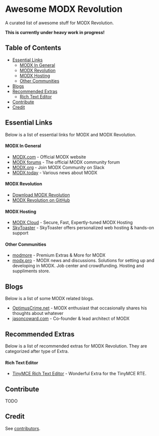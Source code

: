 # Awesome MODX Revolution

A curated list of awesome stuff for MODX Revolution.

**This is currently under heavy work in progress!**

## Table of Contents

- [Essential Links](#essential-links)
    - [MODX In General](#modx-in-general)
    - [MODX Revolution](#modx-revolution)
    - [MODX Hosting](#modx-hosting)
    - [Other Communities](#other-communities)
- [Blogs](#blogs)
- [Recommended Extras](#recommended-extras)
    - [Rich Text Editor](#rich-text-editor)
- [Contribute](#contribute)
- [Credit](#credit) 

## Essential Links

Below is a list of essential links for MODX and MODX Revolution.

#### MODX In General

- [MODX.com](http://modx.com/) - Official MODX website
- [MODX forums](http://modx.com/forums) - The official MODX community forum
- [MODX.org](http://modx.org/) - Join MODX Community on Slack
- [MODX.today](https://modx.today/) - Various news about MODX

#### MODX Revolution

- [Download MODX Revolution](https://modx.com/download/)
- [MODX Revolution on GitHub](https://github.com/modxcms/revolution)

#### MODX Hosting

- [MODX Cloud](https://modxcloud.com/) - Secure, Fast, Expertly-tuned MODX Hosting
- [SkyToaster](https://skytoaster.com/) - SkyToaster offers personalized web hosting & hands-on support

#### Other Communities

- [modmore](modmore.com) - Premium Extras & More for MODX
- [modx.pro](https://modx.pro/) - MODX news and discussions. Solutions for setting up and developing in MODX. Job center and crowdfunding. Hosting and suppliments store.

## Blogs

Below is a list of some MODX related blogs.

- [OptimusCrime.net](https://optimuscrime.net/) - MODX enthusiast that occasionally shares his thoughts about whatever
- [jasoncoward.com](http://jasoncoward.com/) - Co-founder & lead architect of MODX

## Recommended Extras

Below is a list of recommended extras for MODX Revolution. They are categorized after type of Extra.

#### Rich Text Editor

- [TinyMCE Rich Text Editor](https://modx.com/extras/package/tinymcerichtexteditor) - Wonderful Extra for the TinyMCE RTE.

## Contribute

TODO

## Credit

See [contributors](https://github.com/OptimusCrime/awesome-modx-revo/graphs/contributors).
